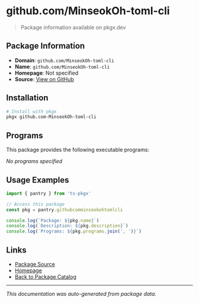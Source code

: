 # github.com/MinseokOh-toml-cli

> Package information available on pkgx.dev

## Package Information

- **Domain**: `github.com/MinseokOh-toml-cli`
- **Name**: `github.com/MinseokOh-toml-cli`
- **Homepage**: Not specified
- **Source**: [View on GitHub](https://github.com/pkgxdev/pantry/tree/main/projects/github.com/MinseokOh-toml-cli/package.yml)

## Installation

```bash
# Install with pkgx
pkgx github.com-MinseokOh-toml-cli
```

## Programs

This package provides the following executable programs:

*No programs specified*

## Usage Examples

```typescript
import { pantry } from 'ts-pkgx'

// Access this package
const pkg = pantry.githubcomminseokohtomlcli

console.log(`Package: ${pkg.name}`)
console.log(`Description: ${pkg.description}`)
console.log(`Programs: ${pkg.programs.join(', ')}`)
```

## Links

- [Package Source](https://github.com/pkgxdev/pantry/tree/main/projects/github.com/MinseokOh-toml-cli/package.yml)
- [Homepage](#)
- [Back to Package Catalog](../package-catalog.md)

---

*This documentation was auto-generated from package data.*
